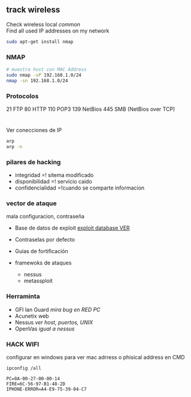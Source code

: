 ## track wireless

Check wireless local *common*  
Find all used IP addresses on my network

```bash
sudo apt-get install nmap
```
### NMAP
```bash
# muestra host con MAC Address
sudo nmap -sP 192.168.1.0/24 
nmap -sn 192.168.1.0/24
```


### Protocolos
21 FTP
80 HTTP
110 POP3
139 NetBios
445 SMB (NetBios over TCP)

# 
Ver conecciones de IP
```bash
arp
arp -n
```
### pilares de hacking

- integridad =! sitema modificado
- disponibilidad =! servicio caido
- confidencialidad =!cuando se comparte informacion

### vector de ataque
mala configuracion, contraseña  

* Base de datos de exploit  [exploit database VER](https://www.exploit-db.com/)
* Contraselas por defecto
* Guias de fortificación

* framewoks de ataques
	* nessus
	* metassploit  

### Herraminta

* GFI lan Guard *mira bug en RED PC*
* Acunetix web
* Nessus *ver host, puertos, UNIX*
* OpenVas *igual a nessus*


### HACK WIFI
configurar en windows para ver mac adrress o phisical address
en CMD

	ipconfig /all

	PC=0A-00-27-00-00-14
	FIRE=6C-56-97-B1-48-2D
	IPHONE-ERROR=A4-E9-75-39-04-C7

	
